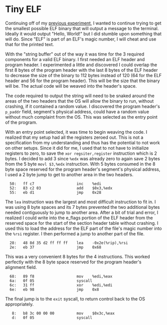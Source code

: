 # Tiny ELF

Continuing off of my [previous experiment](https://github.com/devnull850/tiny-bin.git), I wanted to continue trying to get the smallest possible ELF binary that will output a message to the terminal. Ideally it would output "Hello, World!" but I did stumble upon something that will do. Since "ELF" is part of an ELF's magic number, I will cheat and use that for the printed text.

With the "string buffer" out of the way it was time for the 3 required components for a valid ELF binary. I first needed an ELF header and program header. I experimented a little and discovered I could overlap the first 8 bytes of the program header with the last 8 bytes of the ELF header to decrease the size of the binary to 112 bytes instead of 120 (64 for the ELF header and 56 for the program header). This will be the size that the binary will be. The actual code will be weaved into the header's space.

The code required to output the string will need to be snaked around the areas of the two headers that the OS will allow the binary to run, without crashing, if it contained a random value. I discovered the program header's `p_paddr` field, segment's physical address, could have a random value without much complaint from the OS. This was selected as the entry point of the program.

With an entry point selected, it was time to begin weaving the code. I realized that my setup had all the registers zeroed out. This is not a specification from my understanding and thus has the potential to not work on other setups. Since it did for me, I used that to not have to initialize registers to zero, to save the `xor regsiter,register` instruction which is 2 bytes. I decided to add 3 since `%edx` was already zero to again save 2 bytes from the 5 byte `movl $3,%edx` instruction. With 5 bytes consumed in the 8 byte space reserved for the program header's segment's physical address, I used a 2 byte jump to get to another area in the two headers.

```
  50:	ff c7                	inc    %edi
  52:	83 c2 03             	add    $0x3,%edx
  55:	eb d1                	jmp    0x28
```
The `lea` instruction was the largest and most difficult instruction to fit in. I was using 8 byte spaces and its 7 bytes prevented the two additional bytes needed contiguously to jump to another area. After a bit of trial and error, I realized I could write into the e_flags portion of the ELF header from the reserved space for the start of the section header table without crashing. I used this to load the address for the ELF part of the file's magic number into the `%rsi` register. I then performed a jump to another part of the file.

```
  28:	48 8d 35 d2 ff ff ff 	lea    -0x2e(%rip),%rsi
  2e:	eb 37                	jmp    0x68
```

This was a very convenient 8 bytes for the 4 instructions. This worked perfectly with the 8 byte space reserved for the program header's alignment field.

```
  68:	89 f8                	mov    %edi,%eax
  6a:	0f 05                	syscall 
  6c:	31 ff                	xor    %edi,%edi
  6e:	eb 98                	jmp    0x8
```

The final jump is to the `exit` syscall, to return control back to the OS appropriately.

```
   8:	b8 3c 00 00 00       	mov    $0x3c,%eax
   d:	0f 05                	syscall 
```
